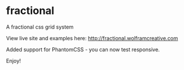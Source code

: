 fractional
==========

A fractional css grid system

View live site and examples here: http://fractional.wolframcreative.com


Added support for PhantomCSS - you can now test responsive.

Enjoy!

